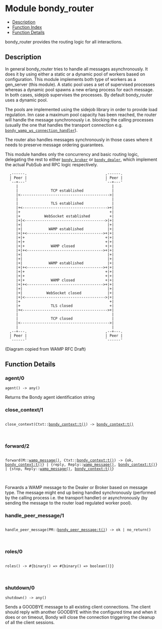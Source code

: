 

# Module bondy_router #
* [Description](#description)
* [Function Index](#index)
* [Function Details](#functions)

bondy_router provides the routing logic for all interactions.

<a name="description"></a>

## Description ##

In general bondy_router tries to handle all messages asynchronously.
It does it by
using either a static or a dynamic pool of workers based on configuration.
This module implements both type of workers as a gen_server (this module).
A static pool uses a set of supervised processes whereas a
dynamic pool spawns a new erlang process for each message. In both cases,
sidejob supervises the processes.
By default bondy_router uses a dynamic pool.

The pools are implemented using the sidejob library in order to provide
load regulation. Inn case a maximum pool capacity has been reached,
the router will handle the message synchronously i.e. blocking the
calling processes (usually the one that handles the transport connection
e.g. [`bondy_wamp_ws_connection_handler`](bondy_wamp_ws_connection_handler.md)).

The router also handles messages synchronously in those
cases where it needs to preserve message ordering guarantees.

This module handles only the concurrency and basic routing logic,
delegating the rest to either [`bondy_broker`](bondy_broker.md) or [`bondy_dealer`](bondy_dealer.md),
which implement the actual PubSub and RPC logic respectively.

```
  ,------.                                    ,------.
  | Peer |                                    | Peer |
  `--+---'                                    `--+---'
     |                                           |
     |               TCP established             |
     |<----------------------------------------->|
     |                                           |
     |               TLS established             |
     |+<--------------------------------------->+|
     |+                                         +|
     |+           WebSocket established         +|
     |+|<------------------------------------->|+|
     |+|                                       |+|
     |+|            WAMP established           |+|
     |+|+<----------------------------------->+|+|
     |+|+                                     +|+|
     |+|+                                     +|+|
     |+|+            WAMP closed              +|+|
     |+|+<----------------------------------->+|+|
     |+|                                       |+|
     |+|                                       |+|
     |+|            WAMP established           |+|
     |+|+<----------------------------------->+|+|
     |+|+                                     +|+|
     |+|+                                     +|+|
     |+|+            WAMP closed              +|+|
     |+|+<----------------------------------->+|+|
     |+|                                       |+|
     |+|           WebSocket closed            |+|
     |+|<------------------------------------->|+|
     |+                                         +|
     |+              TLS closed                 +|
     |+<--------------------------------------->+|
     |                                           |
     |               TCP closed                  |
     |<----------------------------------------->|
     |                                           |
  ,--+---.                                    ,--+---.
  | Peer |                                    | Peer |
  `------'                                    `------'
```

(Diagram copied from WAMP RFC Draft)

<a name="functions"></a>

## Function Details ##

<a name="agent-0"></a>

### agent/0 ###

`agent() -> any()`

Returns the Bondy agent identification string

<a name="close_context-1"></a>

### close_context/1 ###

<pre><code>
close_context(Ctxt::<a href="bondy_context.md#type-t">bondy_context:t()</a>) -&gt; <a href="bondy_context.md#type-t">bondy_context:t()</a>
</code></pre>
<br />

<a name="forward-2"></a>

### forward/2 ###

<pre><code>
forward(M::<a href="#type-wamp_message">wamp_message()</a>, Ctxt::<a href="bondy_context.md#type-t">bondy_context:t()</a>) -&gt; {ok, <a href="bondy_context.md#type-t">bondy_context:t()</a>} | {reply, Reply::<a href="#type-wamp_message">wamp_message()</a>, <a href="bondy_context.md#type-t">bondy_context:t()</a>} | {stop, Reply::<a href="#type-wamp_message">wamp_message()</a>, <a href="bondy_context.md#type-t">bondy_context:t()</a>}
</code></pre>
<br />

Forwards a WAMP message to the Dealer or Broker based on message type.
The message might end up being handled synchronously
(performed by the calling process i.e. the transport handler)
or asynchronously (by sending the message to the router load regulated
worker pool).

<a name="handle_peer_message-1"></a>

### handle_peer_message/1 ###

<pre><code>
handle_peer_message(PM::<a href="bondy_peer_message.md#type-t">bondy_peer_message:t()</a>) -&gt; ok | no_return()
</code></pre>
<br />

<a name="roles-0"></a>

### roles/0 ###

<pre><code>
roles() -&gt; #{binary() =&gt; #{binary() =&gt; boolean()}}
</code></pre>
<br />

<a name="shutdown-0"></a>

### shutdown/0 ###

`shutdown() -> any()`

Sends a GOODBYE message to all existing client connections.
The client should reply with another GOODBYE within the configured time and
when it does or on timeout, Bondy will close the connection triggering the
cleanup of all the client sessions.

